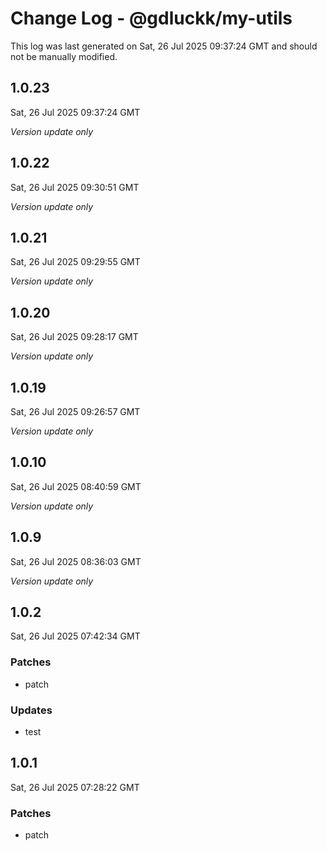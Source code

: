 # Change Log - @gdluckk/my-utils

This log was last generated on Sat, 26 Jul 2025 09:37:24 GMT and should not be manually modified.

## 1.0.23
Sat, 26 Jul 2025 09:37:24 GMT

_Version update only_

## 1.0.22
Sat, 26 Jul 2025 09:30:51 GMT

_Version update only_

## 1.0.21
Sat, 26 Jul 2025 09:29:55 GMT

_Version update only_

## 1.0.20
Sat, 26 Jul 2025 09:28:17 GMT

_Version update only_

## 1.0.19
Sat, 26 Jul 2025 09:26:57 GMT

_Version update only_

## 1.0.10
Sat, 26 Jul 2025 08:40:59 GMT

_Version update only_

## 1.0.9
Sat, 26 Jul 2025 08:36:03 GMT

_Version update only_

## 1.0.2
Sat, 26 Jul 2025 07:42:34 GMT

### Patches

- patch

### Updates

- test

## 1.0.1
Sat, 26 Jul 2025 07:28:22 GMT

### Patches

- patch

